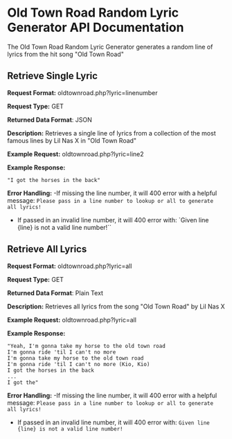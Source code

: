 # Old Town Road Random Lyric Generator API Documentation
The Old Town Road Random Lyric Generator generates a random line of lyrics from the hit song
"Old Town Road"

## Retrieve Single Lyric
**Request Format:** oldtownroad.php?lyric=linenumber

**Request Type:** GET

**Returned Data Format**: JSON

**Description:** Retrieves a single line of lyrics from a collection of the most famous lines by
Lil Nas X in "Old Town Road"

**Example Request:** oldtownroad.php?lyric=line2

**Example Response:**
```
"I got the horses in the back"
```
**Error Handling:**
-If missing the line number, it will 400 error with a helpful message: `Please pass in a line number to lookup or all to generate all lyrics!`
- If passed in an invalid line number, it will 400 error with: `Given line {line} is not a valid line number!``

## Retrieve All Lyrics
**Request Format:** oldtownroad.php?lyric=all

**Request Type:** GET

**Returned Data Format**: Plain Text

**Description:** Retrieves all lyrics from the song "Old Town Road" by Lil Nas X

**Example Request:** oldtownroad.php?lyric=all

**Example Response:**

```
"Yeah, I'm gonna take my horse to the old town road
I'm gonna ride 'til I can't no more
I'm gonna take my horse to the old town road
I'm gonna ride 'til I can't no more (Kio, Kio)
I got the horses in the back
...
I got the"
```
**Error Handling:**
-If missing the line number, it will 400 error with a helpful message: `Please pass in a line number to lookup or all to generate all lyrics!`
- If passed in an invalid line number, it will 400 error with: `Given line {line} is not a valid line number!`

